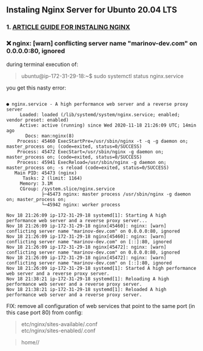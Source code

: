 
## Instaling Nginx Server for Ubunto 20.04 LTS
### 1. [ARTICLE GUIDE FOR INSTALING NGINX](https://www.cyberciti.biz/faq/how-to-install-nginx-on-ubuntu-20-04-lts/)

### :x: nginx: [warn] conflicting server name "marinov-dev.com" on 0.0.0.0:80, ignored

during terminal execution of:
> ubuntu@ip-172-31-29-18:~$ sudo systemctl status nginx.service

you get this nasty error:

```

● nginx.service - A high performance web server and a reverse proxy server
     Loaded: loaded (/lib/systemd/system/nginx.service; enabled; vendor preset: enabled)
     Active: active (running) since Wed 2020-11-18 21:26:09 UTC; 14min ago
       Docs: man:nginx(8)
    Process: 45460 ExecStartPre=/usr/sbin/nginx -t -q -g daemon on; master_process on; (code=exited, status=0/SUCCESS)
    Process: 45472 ExecStart=/usr/sbin/nginx -g daemon on; master_process on; (code=exited, status=0/SUCCESS)
    Process: 45941 ExecReload=/usr/sbin/nginx -g daemon on; master_process on; -s reload (code=exited, status=0/SUCCESS)
   Main PID: 45473 (nginx)
      Tasks: 2 (limit: 1164)
     Memory: 3.1M
     CGroup: /system.slice/nginx.service
             ├─45473 nginx: master process /usr/sbin/nginx -g daemon on; master_process on;
             └─45942 nginx: worker process

Nov 18 21:26:09 ip-172-31-29-18 systemd[1]: Starting A high performance web server and a reverse proxy server...
Nov 18 21:26:09 ip-172-31-29-18 nginx[45460]: nginx: [warn] conflicting server name "marinov-dev.com" on 0.0.0.0:80, ignored
Nov 18 21:26:09 ip-172-31-29-18 nginx[45460]: nginx: [warn] conflicting server name "marinov-dev.com" on [::]:80, ignored
Nov 18 21:26:09 ip-172-31-29-18 nginx[45472]: nginx: [warn] conflicting server name "marinov-dev.com" on 0.0.0.0:80, ignored
Nov 18 21:26:09 ip-172-31-29-18 nginx[45472]: nginx: [warn] conflicting server name "marinov-dev.com" on [::]:80, ignored
Nov 18 21:26:09 ip-172-31-29-18 systemd[1]: Started A high performance web server and a reverse proxy server.
Nov 18 21:38:21 ip-172-31-29-18 systemd[1]: Reloading A high performance web server and a reverse proxy server.
Nov 18 21:38:21 ip-172-31-29-18 systemd[1]: Reloaded A high performance web server and a reverse proxy server.
```

FIX:
remove all configuration of web services that point to the same port (in this case port 80) from config:

> etc/nginx/sites-available/<site>.conf
     <br>
> etc/nginx/sites-enabled/<site>.conf
          <br>

> home/<site>/
